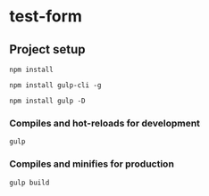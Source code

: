 # test-form

## Project setup
```
npm install

npm install gulp-cli -g

npm install gulp -D
```

### Compiles and hot-reloads for development
```
gulp
```

### Compiles and minifies for production
```
gulp build
```
